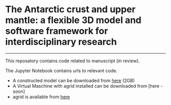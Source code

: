 # The Antarctic crust and upper mantle: a flexible 3D model and software framework for interdisciplinary research

---

This reposatory contains code related to manuscript (in review). 

The Jupyter Notebook contains urls to relevant code. 

- A constructed model can be downloaded from [here](https://cloudstor.aarnet.edu.au/plus/s/gwthBd9wHI6c5sm) (2GB)
- A Virtual Maschine with agrid installed can be downloaded from [here - soon]
- agrid is available from [here](https://github.com/TobbeTripitaka/agrid)
